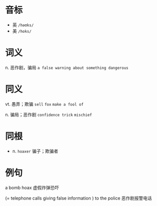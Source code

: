# 音标

- 英 `/həʊks/`
- 美 `/hoks/`

# 词义

n. 恶作剧，骗局
`a false warning about something dangerous`

# 同义

vt. 愚弄；欺骗
`sell` `fox` `make a fool of`

n. 骗局；恶作剧
`confidence trick` `mischief`

# 同根

- n. `hoaxer` 骗子；欺骗者

# 例句

a bomb hoax
虚假炸弹恐吓

(= telephone calls giving false information ) to the police
恶作剧报警电话


